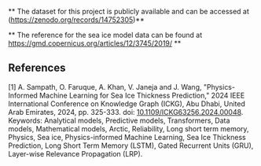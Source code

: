 

** The dataset for this project is publicly available and can be accessed at (https://zenodo.org/records/14752305)**

** The reference for the sea ice model data can be found at https://gmd.copernicus.org/articles/12/3745/2019/ **

## References

[1] A. Sampath, O. Faruque, A. Khan, V. Janeja and J. Wang, "Physics-Informed Machine Learning for Sea Ice Thickness Prediction," 2024 IEEE International Conference on Knowledge Graph (ICKG), Abu Dhabi, United Arab Emirates, 2024, pp. 325-333. doi: [10.1109/ICKG63256.2024.00048](https://doi.org/10.1109/ICKG63256.2024.00048). 
Keywords: Analytical models, Predictive models, Transformers, Data models, Mathematical models, Arctic, Reliability, Long short term memory, Physics, Sea ice, Physics-informed Machine Learning, Sea Ice Thickness Prediction, Long Short Term Memory (LSTM), Gated Recurrent Units (GRU), Layer-wise Relevance Propagation (LRP).
